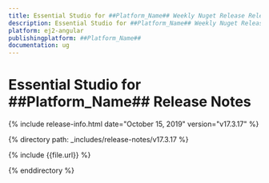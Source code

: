```yaml
---
title: Essential Studio for ##Platform_Name## Weekly Nuget Release Release Notes  
description: Essential Studio for ##Platform_Name## Weekly Nuget Release Release Notes  
platform: ej2-angular
publishingplatform: ##Platform_Name##
documentation: ug
---
```


# Essential Studio for  ##Platform_Name##  Release Notes  

{% include release-info.html date="October 15, 2019"   version="v17.3.17"  %} 

{% directory path: _includes/release-notes/v17.3.17 %}

{% include {{file.url}} %}

{% enddirectory %}
